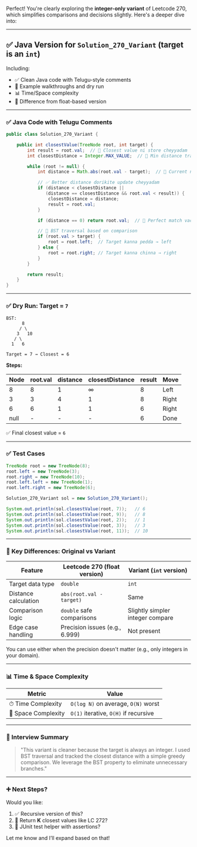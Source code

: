 Perfect! You're clearly exploring the **integer-only variant** of Leetcode 270, which simplifies comparisons and decisions slightly. Here's a deeper dive into:

---

## ✅ Java Version for `Solution_270_Variant` (target is an `int`)

Including:

* ✅ Clean Java code with Telugu-style comments
* 🧪 Example walkthroughs and dry run
* 📊 Time/Space complexity
* 📘 Difference from float-based version

---

### ✅ Java Code with Telugu Comments

```java
public class Solution_270_Variant {

    public int closestValue(TreeNode root, int target) {
        int result = root.val;  // 🧠 Closest value ni store cheyyadam
        int closestDistance = Integer.MAX_VALUE;  // 📏 Min distance track cheyyadam

        while (root != null) {
            int distance = Math.abs(root.val - target);  // 🧮 Current node distance

            // ✅ Better distance dorikite update cheyyadam
            if (distance < closestDistance ||
               (distance == closestDistance && root.val < result)) {
                closestDistance = distance;
                result = root.val;
            }

            if (distance == 0) return root.val;  // 🎯 Perfect match vachesindi

            // 🔁 BST traversal based on comparison
            if (root.val > target) {
                root = root.left;  // Target kanna pedda → left
            } else {
                root = root.right; // Target kanna chinna → right
            }
        }

        return result;
    }
}
```

---

### ✅ Dry Run: Target = `7`

```text
BST:
      8
     / \
    3   10
   / \
  1   6

Target = 7 → Closest = 6
```

**Steps:**

| Node | root.val | distance | closestDistance | result | Move  |
| ---- | -------- | -------- | --------------- | ------ | ----- |
| 8    | 8        | 1        | ∞               | 8      | Left  |
| 3    | 3        | 4        | 1               | 8      | Right |
| 6    | 6        | 1        | 1               | 6      | Right |
| null | -        | -        | -               | 6      | Done  |

✅ Final closest value = `6`

---

### ✅ Test Cases

```java
TreeNode root = new TreeNode(8);
root.left = new TreeNode(3);
root.right = new TreeNode(10);
root.left.left = new TreeNode(1);
root.left.right = new TreeNode(6);

Solution_270_Variant sol = new Solution_270_Variant();

System.out.println(sol.closestValue(root, 7));   // 6
System.out.println(sol.closestValue(root, 9));   // 8
System.out.println(sol.closestValue(root, 2));   // 1
System.out.println(sol.closestValue(root, 3));   // 3
System.out.println(sol.closestValue(root, 11));  // 10
```

---

### 📘 Key Differences: Original vs Variant

| Feature              | Leetcode 270 (float version)   | Variant (`int` version)          |
| -------------------- | ------------------------------ | -------------------------------- |
| Target data type     | `double`                       | `int`                            |
| Distance calculation | `abs(root.val - target)`       | Same                             |
| Comparison logic     | `double` safe comparisons      | Slightly simpler integer compare |
| Edge case handling   | Precision issues (e.g., 6.999) | Not present                      |

You can use either when the precision doesn't matter (e.g., only integers in your domain).

---

### 📊 Time & Space Complexity

| Metric              | Value                                 |
| ------------------- | ------------------------------------- |
| ⏱ Time Complexity   | `O(log N)` on average, `O(N)` worst   |
| 🧠 Space Complexity | `O(1)` iterative, `O(H)` if recursive |

---

### 🧠 Interview Summary

> "This variant is cleaner because the target is always an integer.
> I used BST traversal and tracked the closest distance with a simple greedy comparison.
> We leverage the BST property to eliminate unnecessary branches."

---

### ➕ Next Steps?

Would you like:

1. ✅ Recursive version of this?
2. 🔢 Return **K** closest values like LC 272?
3. 🧪 JUnit test helper with assertions?

Let me know and I’ll expand based on that!
